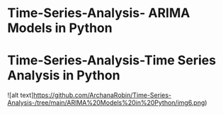 # Time-Series-Analysis- ARIMA Models in Python
# Time-Series-Analysis-Time Series Analysis in Python
![alt text]https://github.com/ArchanaRobin/Time-Series-Analysis-/tree/main/ARIMA%20Models%20in%20Python/img6.png)

